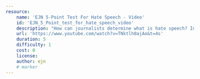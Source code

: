 ```yaml
---
resource:
    name: 'EJN 5-Point Test For Hate Speech - Video'
    id: 'EJN_5_Point_test_for_hate_speech_video'
    description: "How can journalists determine what is hate speech? In this video the EJN gives five points which media professionals should review before they publish."
    url: 'https://www.youtube.com/watch?v=TNktlh0ajAo&t=4s'
    duration: 5    
    difficulty: 1   
    cost: 0      
    license:
    author: ejn
    # marker
---
```

